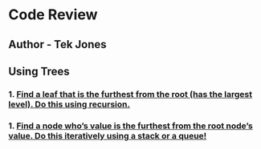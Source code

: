 # Code Review



## Author - Tek Jones

## Using Trees

### 1. [Find a leaf that is the furthest from the root (has the largest level).  Do this using recursion.](./furthest-leaf.js)
### 1. [Find a node who’s value is the furthest from the root node’s value.  Do this iteratively using a stack or a queue!](./furthest-value-from-root.js)
